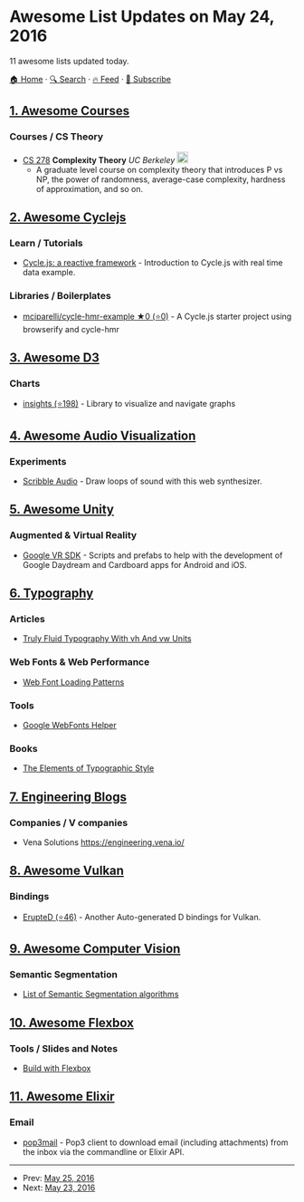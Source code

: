 # Awesome List Updates on May 24, 2016

11 awesome lists updated today.

[🏠 Home](/README.md) · [🔍 Search](https://test.trackawesomelist.com/search/) · [🔥 Feed](https://test.trackawesomelist.com/rss.xml) · [📮 Subscribe](https://trackawesomelist.us17.list-manage.com/subscribe?u=d2f0117aa829c83a63ec63c2f&id=36a103854c)



## [1. Awesome Courses](/content/prakhar1989/awesome-courses/README.md)

### Courses / CS Theory

*   [CS 278](http://www.cs.berkeley.edu/\~luca/cs278-08/) **Complexity Theory** *UC Berkeley* <img src="https://assets-cdn.github.com/images/icons/emoji/unicode/1f4dd.png" width="20" height="20" alt="Lecture Notes" title="Lecture Notes" />
    *   A graduate level course on complexity theory that introduces P vs NP, the power of randomness, average-case complexity, hardness of approximation, and so on.

## [2. Awesome Cyclejs](/content/cyclejs-community/awesome-cyclejs/README.md)

### Learn / Tutorials

*   [Cycle.js: a reactive framework](https://lucamezzalira.com/2016/05/23/cycle-js-a-reactive-framework/) - Introduction to Cycle.js with real time data example.

### Libraries / Boilerplates

*   [mciparelli/cycle-hmr-example ★0 (⭐0)](https://github.com/mciparelli/cycle-hmr-example) - A Cycle.js starter project using browserify and cycle-hmr

## [3. Awesome D3](/content/wbkd/awesome-d3/README.md)

### Charts

*   [insights (⭐198)](https://github.com/ignacioola/insights) -  Library to visualize and navigate graphs

## [4. Awesome Audio Visualization](/content/willianjusten/awesome-audio-visualization/README.md)

### Experiments

*   [Scribble Audio](http://scribble.audio/) - Draw loops of sound with this web synthesizer.

## [5. Awesome Unity](/content/RyanNielson/awesome-unity/README.md)

### Augmented & Virtual Reality

*   [Google VR SDK](https://developers.google.com/vr/unity) - Scripts and prefabs to help with the development of Google Daydream and Cardboard apps for Android and iOS.

## [6. Typography](/content/deanhume/typography/README.md)

### Articles

*   [Truly Fluid Typography With vh And vw Units](https://www.smashingmagazine.com/2016/05/fluid-typography/)

### Web Fonts & Web Performance

*   [Web Font Loading Patterns](http://bramstein.com/writing/web-font-loading-patterns.html)

### Tools

*   [Google WebFonts Helper](https://google-webfonts-helper.herokuapp.com/fonts/aguafina-script?subsets=latin)

### Books

*   [The Elements of Typographic Style](https://www.amazon.co.uk/Elements-Typographic-Style-Robert-Bringhurst/dp/0881792063)

## [7. Engineering Blogs](/content/kilimchoi/engineering-blogs/README.md)

### Companies / V companies

*   Vena Solutions <https://engineering.vena.io/>

## [8. Awesome Vulkan](/content/vinjn/awesome-vulkan/README.md)

### Bindings

*   [ErupteD (⭐46)](https://github.com/ParticlePeter/ErupteD) - Another Auto-generated D bindings for Vulkan.

## [9. Awesome Computer Vision](/content/jbhuang0604/awesome-computer-vision/README.md)

### Semantic Segmentation

*   [List of Semantic Segmentation algorithms](http://www.it-caesar.com/list-of-contemporary-semantic-segmentation-datasets/)

## [10. Awesome Flexbox](/content/afonsopacifer/awesome-flexbox/README.md)

### Tools / Slides and Notes

*   [Build with Flexbox](http://flexbox.buildwithreact.com/)

## [11. Awesome Elixir](/content/h4cc/awesome-elixir/README.md)

### Email

*   [pop3mail](https://hex.pm/packages/pop3mail) - Pop3 client to download email (including attachments) from the inbox via the commandline or Elixir API.

---

- Prev: [May 25, 2016](/content/2016/05/25/README.md)
- Next: [May 23, 2016](/content/2016/05/23/README.md)